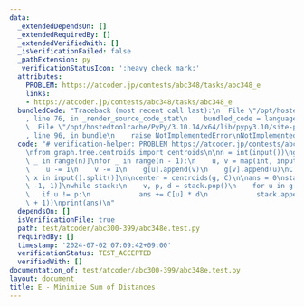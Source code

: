 ```yaml
---
data:
  _extendedDependsOn: []
  _extendedRequiredBy: []
  _extendedVerifiedWith: []
  _isVerificationFailed: false
  _pathExtension: py
  _verificationStatusIcon: ':heavy_check_mark:'
  attributes:
    PROBLEM: https://atcoder.jp/contests/abc348/tasks/abc348_e
    links:
    - https://atcoder.jp/contests/abc348/tasks/abc348_e
  bundledCode: "Traceback (most recent call last):\n  File \"/opt/hostedtoolcache/PyPy/3.10.14/x64/lib/pypy3.10/site-packages/onlinejudge_verify/documentation/build.py\"\
    , line 76, in _render_source_code_stat\n    bundled_code = language.bundle(\n\
    \  File \"/opt/hostedtoolcache/PyPy/3.10.14/x64/lib/pypy3.10/site-packages/onlinejudge_verify/languages/python.py\"\
    , line 96, in bundle\n    raise NotImplementedError\nNotImplementedError\n"
  code: "# verification-helper: PROBLEM https://atcoder.jp/contests/abc348/tasks/abc348_e\n\
    \nfrom graph.tree.centroids import centroids\n\nn = int(input())\ng = [[] for\
    \ _ in range(n)]\nfor _ in range(n - 1):\n    u, v = map(int, input().split())\n\
    \    u -= 1\n    v -= 1\n    g[u].append(v)\n    g[v].append(u)\nC = [int(x) for\
    \ x in input().split()]\n\ncenter = centroids(g, C)\n\nans = 0\nstack = [(center[0],\
    \ -1, 1)]\nwhile stack:\n    v, p, d = stack.pop()\n    for u in g[v]:\n     \
    \   if u != p:\n            ans += C[u] * d\n            stack.append((u, v, d\
    \ + 1))\nprint(ans)\n"
  dependsOn: []
  isVerificationFile: true
  path: test/atcoder/abc300-399/abc348e.test.py
  requiredBy: []
  timestamp: '2024-07-02 07:09:42+09:00'
  verificationStatus: TEST_ACCEPTED
  verifiedWith: []
documentation_of: test/atcoder/abc300-399/abc348e.test.py
layout: document
title: E - Minimize Sum of Distances
---
```

